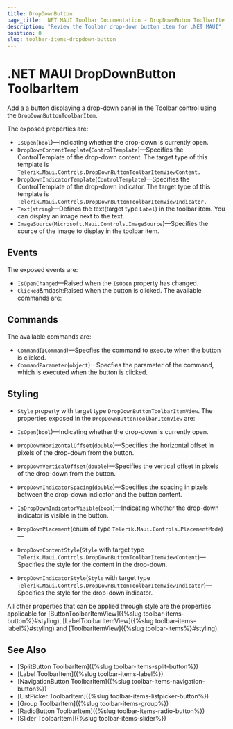 ```yaml
---
title: DropDownButton
page_title: .NET MAUI Toolbar Documentation - DropDownButon ToolbarItem
description: "Review the Toolbar drop-down button item for .NET MAUI"
position: 0
slug: toolbar-items-dropdown-button
---
```


# .NET MAUI DropDownButton ToolbarItem

Add a a button displaying a drop-down panel in the Toolbar control using the `DropDownButtonToolbarItem`.

The exposed properties are:

* `IsOpen`(`bool`)&mdash;Indicating whether the drop-down is currently open.
* `DropDownContentTemplate`(`ControlTemplate`)&mdash;Specifies the ControlTemplate of the drop-down content. The target type of this template is `Telerik.Maui.Controls.DropDownButtonToolbarItemViewContent.`
* `DropDownIndicatorTemplate`(`ControlTemplate`)&mdash;Specifies the ControlTemplate of the drop-down indicator. The target type of this template is `Telerik.Maui.Controls.DropDownButtonToolbarItemViewIndicator.`
* `Text`(`string`)&mdash;Defines the text(target type `Label`) in the toolbar item. You can display an image next to the text.
* `ImageSource`(`Microsoft.Maui.Controls.ImageSource`)&mdash;Specifies the source of the image to display in the toolbar item.

## Events

The exposed events are:

* `IsOpenChanged`&mdash;Raised when the `IsOpen` property has changed.
* `Clicked`&mdash:Raised when the button is clicked.
The available commands are:

## Commands 

The available commands are:

* `Command`(`ICommand`)&mdash;Specfies the command to execute when the button is clicked.
* `CommandParameter`(`object`)&mdash;Specfies the parameter of the command, which is executed when the button is clicked.

## Styling

* `Style` property with target type `DropDownButtonToolbarItemView`. The properties exposed in the `DropDownButtonToolbarItemView` are:

* `IsOpen`(`bool`)&mdash;Indicating whether the drop-down is currently open.
* `DropDownHorizontalOffset`(`double`)&mdash;Specifies the horizontal offset in pixels of the drop-down from the button.
* `DropDownVerticalOffset`(`double`)&mdash;Specifies the vertical offset in pixels of the drop-down from the button.
* `DropDownIndicatorSpacing`(`double`)&mdash;Specifies the spacing in pixels between the drop-down indicator and the button content.
* `IsDropDownIndicatorVisible`(`bool`)&mdash;Indicating whether the drop-down indicator is visible in the button.
* `DropDownPlacement`(enum of type `Telerik.Maui.Controls.PlacementMode`)&mdash;
* `DropDownContentStyle`(`Style` with target type `Telerik.Maui.Controls.DropDownButtonToolbarItemViewContent`)&mdash;Specifies the style for the content in the drop-down.
* `DropDownIndicatorStyle`(`Style` with target type `Telerik.Maui.Controls.DropDownButtonToolbarItemViewIndicator`)&mdash;Specifies the style for the drop-down indicator.

All other properties that can be applied through style are the properties applicable for [ButtonToolbarItemView]({%slug toolbar-items-button%}#styling), [LabelToolbarItemView]({%slug toolbar-items-label%}#styling) and [ToolbarItemView]({%slug toolbar-items%}#styling).

## See Also

- [SplitButton ToolbarItem]({%slug toolbar-items-split-button%})
- [Label ToolbarItem]({%slug toolbar-items-label%})
- [NavigationButton ToolbarItem]({%slug toolbar-items-navigation-button%})
- [ListPicker ToolbarItem]({%slug toolbar-items-listpicker-button%})
- [Group ToolbarItem]({%slug toolbar-items-group%})
- [RadioButton ToolbarItem]({%slug toolbar-items-radio-button%})
- [Slider ToolbarItem]({%slug toolbar-items-slider%})
